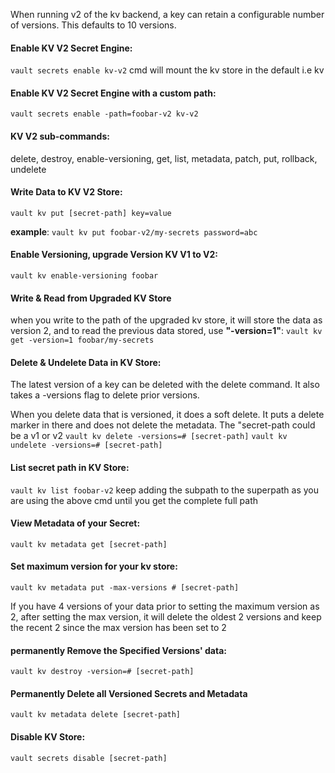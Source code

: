 When running v2 of the kv backend, a key can retain a configurable number of versions. This defaults to 10 versions.

#### Enable KV V2 Secret Engine:
`vault secrets enable kv-v2` cmd will mount the kv store in the default i.e kv

#### Enable KV V2 Secret Engine with a custom path:
`vault secrets enable -path=foobar-v2 kv-v2`

#### KV V2 sub-commands:
delete, destroy, enable-versioning, get, list, metadata, patch, put, rollback, undelete

#### Write Data to KV V2 Store:
`vault kv put [secret-path] key=value` 

**example**: `vault kv put foobar-v2/my-secrets password=abc`

#### Enable Versioning, upgrade Version KV V1 to V2:
`vault kv enable-versioning foobar`

#### Write & Read from Upgraded KV Store
when you write to the path of the upgraded kv store, it will store the data as version 2, and to read the previous data stored, use 
**"-version=1"**: `vault kv get -version=1 foobar/my-secrets`

#### Delete & Undelete Data in KV Store:
The latest version of a key can be deleted with the delete command. It also takes a -versions flag to delete prior versions. 

When you delete data that is versioned, it does a soft delete. It puts a delete marker in there and does not delete the metadata. The "secret-path could be a v1 or v2
`vault kv delete -versions=# [secret-path]`
`vault kv undelete -versions=# [secret-path]`

#### List secret path in KV Store:
`vault kv list foobar-v2`
keep adding the subpath to the superpath as you are using the above cmd until you get the complete full path

#### View Metadata of your Secret:
`vault kv metadata get [secret-path]`

#### Set maximum version for your kv store:
`vault kv metadata put -max-versions # [secret-path]`

If you have 4 versions of your data prior to setting the maximum version as 2, after setting the max version, it will delete the oldest 2 versions and keep the recent 2 since the max version has been set to 2

#### permanently Remove the Specified Versions' data:
`vault kv destroy -version=# [secret-path]`

#### Permanently Delete all Versioned Secrets and Metadata
`vault kv metadata delete [secret-path]`

#### Disable KV Store:
`vault secrets disable [secret-path]`
